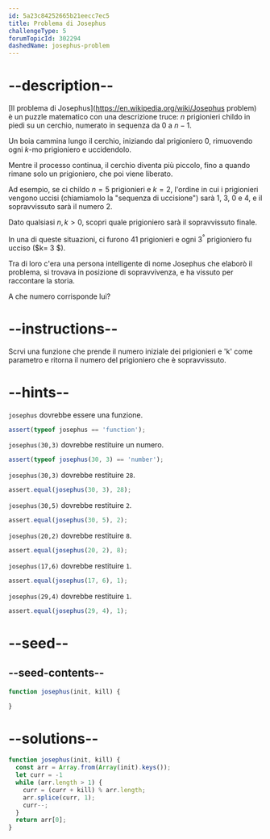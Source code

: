 ```yaml
---
id: 5a23c84252665b21eecc7ec5
title: Problema di Josephus
challengeType: 5
forumTopicId: 302294
dashedName: josephus-problem
---
```


# --description--

[Il problema di Josephus](https://en.wikipedia.org/wiki/Josephus problem) è un puzzle matematico con una descrizione truce: $n$ prigionieri childo in piedi su un cerchio, numerato in sequenza da $0$ a $n-1$.

Un boia cammina lungo il cerchio, iniziando dal prigioniero $0$, rimuovendo ogni $k$-mo prigioniero e uccidendolo.

Mentre il processo continua, il cerchio diventa più piccolo, fino a quando rimane solo un prigioniero, che poi viene liberato.

Ad esempio, se ci childo $n=5$ prigionieri e $k=2$, l'ordine in cui i prigionieri vengono uccisi (chiamiamolo la "sequenza di uccisione") sarà 1, 3, 0 e 4, e il sopravvissuto sarà il numero 2.

Dato qualsiasi $n, k > 0$, scopri quale prigioniero sarà il sopravvissuto finale.

In una di queste situazioni, ci furono 41 prigionieri e ogni 3<sup>°</sup> prigioniero fu ucciso ($k= 3 $).

Tra di loro c'era una persona intelligente di nome Josephus che elaborò il problema, si trovava in posizione di sopravvivenza, e ha vissuto per raccontare la storia.

A che numero corrisponde lui?

# --instructions--

Scrvi una funzione che prende il numero iniziale dei prigionieri e 'k' come parametro e ritorna il numero del prigioniero che è sopravvissuto.

# --hints--

`josephus` dovrebbe essere una funzione.

```js
assert(typeof josephus == 'function');
```

`josephus(30,3)` dovrebbe restituire un numero.

```js
assert(typeof josephus(30, 3) == 'number');
```

`josephus(30,3)` dovrebbe restituire `28`.

```js
assert.equal(josephus(30, 3), 28);
```

`josephus(30,5)` dovrebbe restituire `2`.

```js
assert.equal(josephus(30, 5), 2);
```

`josephus(20,2)` dovrebbe restituire `8`.

```js
assert.equal(josephus(20, 2), 8);
```

`josephus(17,6)` dovrebbe restituire `1`.

```js
assert.equal(josephus(17, 6), 1);
```

`josephus(29,4)` dovrebbe restituire `1`.

```js
assert.equal(josephus(29, 4), 1);
```

# --seed--

## --seed-contents--

```js
function josephus(init, kill) {

}
```

# --solutions--

```js
function josephus(init, kill) {
  const arr = Array.from(Array(init).keys());
  let curr = -1
  while (arr.length > 1) {
    curr = (curr + kill) % arr.length;
    arr.splice(curr, 1);
    curr--;
  }
  return arr[0];
}
```
